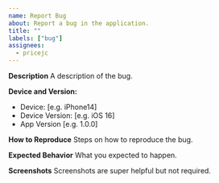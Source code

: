 ```yaml
---
name: Report Bug
about: Report a bug in the application.
title: ""
labels: ["bug"]
assignees:
  - pricejc
---
```


**Description**
A description of the bug.

**Device and Version:**

- Device: [e.g. iPhone14]
- Device Version: [e.g. iOS 16]
- App Version [e.g. 1.0.0]

**How to Reproduce**
Steps on how to reproduce the bug.

**Expected Behavior**
What you expected to happen.

**Screenshots**
Screenshots are super helpful but not required.
